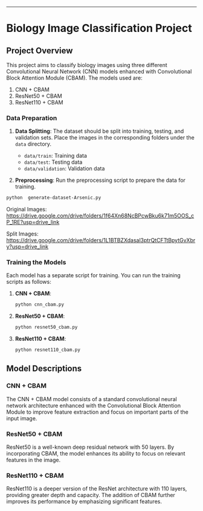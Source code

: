 ---

# Biology Image Classification Project

## Project Overview

This project aims to classify biology images using three different Convolutional Neural Network (CNN) models enhanced with Convolutional Block Attention Module (CBAM). The models used are:
1. CNN + CBAM
2. ResNet50 + CBAM
3. ResNet110 + CBAM


### Data Preparation

1. **Data Splitting**: The dataset should be split into training, testing, and validation sets. Place the images in the corresponding folders under the `data` directory.
   - `data/train`: Training data
   - `data/test`: Testing data
   - `data/validation`: Validation data

2. **Preprocessing**: Run the preprocessing script to prepare the data for training.

```bash
python  generate-dataset-Arsenic.py
```

Original Images: https://drive.google.com/drive/folders/1f64Xn68NcBPcwBku6k71m5OOS_cP_1RE?usp=drive_link

Split Images: https://drive.google.com/drive/folders/1L1BTBZXdasal3ptrQtCFTtBpytGvXbry?usp=drive_link



### Training the Models

Each model has a separate script for training. You can run the training scripts as follows:

1. **CNN + CBAM**:
    ```bash
    python cnn_cbam.py
    ```

2. **ResNet50 + CBAM**:
    ```bash
    python resnet50_cbam.py
    ```

3. **ResNet110 + CBAM**:
    ```bash
    python resnet110_cbam.py
    ```


## Model Descriptions

### CNN + CBAM

The CNN + CBAM model consists of a standard convolutional neural network architecture enhanced with the Convolutional Block Attention Module to improve feature extraction and focus on important parts of the input image.

### ResNet50 + CBAM

ResNet50 is a well-known deep residual network with 50 layers. By incorporating CBAM, the model enhances its ability to focus on relevant features in the image.

### ResNet110 + CBAM

ResNet110 is a deeper version of the ResNet architecture with 110 layers, providing greater depth and capacity. The addition of CBAM further improves its performance by emphasizing significant features.

